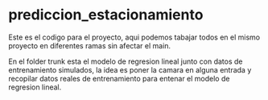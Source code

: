 ﻿# prediccion_estacionamiento
Este es el codigo para el proyecto, aqui podemos tabajar todos en el mismo proyecto en diferentes ramas sin afectar el main.

En el folder trunk esta el modelo de regresion lineal junto con datos de entrenamiento simulados, la idea es poner la camara en alguna entrada y recopilar datos reales de entrenamiento para entenar el modelo de regresion lineal.

